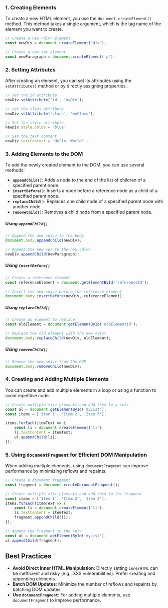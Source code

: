 
### 1. Creating Elements

To create a new HTML element, you use the `document.createElement()` method. This method takes a single argument, which is the tag name of the element you want to create.

```javascript
// Create a new <div> element
const newDiv = document.createElement('div');

// Create a new <p> element
const newParagraph = document.createElement('p');
```

### 2. Setting Attributes

After creating an element, you can set its attributes using the `setAttribute()` method or by directly assigning properties.

```javascript
// Set the id attribute
newDiv.setAttribute('id', 'myDiv');

// Set the class attribute
newDiv.setAttribute('class', 'myClass');

// Set the style attribute
newDiv.style.color = 'blue';

// Set the text content
newDiv.textContent = 'Hello, World!';
```

### 3. Adding Elements to the DOM

To add the newly created element to the DOM, you can use several methods:

- **`appendChild()`**: Adds a node to the end of the list of children of a specified parent node.
- **`insertBefore()`**: Inserts a node before a reference node as a child of a specified parent node.
- **`replaceChild()`**: Replaces one child node of a specified parent node with another node.
- **`removeChild()`**: Removes a child node from a specified parent node.

##### Using `appendChild()`

```javascript
// Append the new <div> to the body
document.body.appendChild(newDiv);

// Append the new <p> to the new <div>
newDiv.appendChild(newParagraph);
```

##### Using `insertBefore()`

```javascript
// Create a reference element
const referenceElement = document.getElementById('referenceId');

// Insert the new <div> before the reference element
document.body.insertBefore(newDiv, referenceElement);
```

##### Using `replaceChild()`

```javascript
// Create an element to replace
const oldElement = document.getElementById('oldElementId');

// Replace the old element with the new <div>
document.body.replaceChild(newDiv, oldElement);
```

##### Using `removeChild()`

```javascript
// Remove the new <div> from the DOM
document.body.removeChild(newDiv);
```

### 4. Creating and Adding Multiple Elements

You can create and add multiple elements in a loop or using a function to avoid repetitive code.

```javascript
// Create multiple <li> elements and add them to a <ul>
const ul = document.getElementById('myList');
const items = ['Item 1', 'Item 2', 'Item 3'];

items.forEach(itemText => {
    const li = document.createElement('li');
    li.textContent = itemText;
    ul.appendChild(li);
});
```

### 5. Using `documentFragment` for Efficient DOM Manipulation

When adding multiple elements, using `documentFragment` can improve performance by minimizing reflows and repaints.

```javascript
// Create a document fragment
const fragment = document.createDocumentFragment();

// Create multiple <li> elements and add them to the fragment
const items = ['Item 1', 'Item 2', 'Item 3'];
items.forEach(itemText => {
    const li = document.createElement('li');
    li.textContent = itemText;
    fragment.appendChild(li);
});

// Append the fragment to the <ul>
const ul = document.getElementById('myList');
ul.appendChild(fragment);
```

## Best Practices

- **Avoid Direct Inner HTML Manipulation**: Directly setting `innerHTML` can be inefficient and risky (e.g., XSS vulnerabilities). Prefer creating and appending elements.
- **Batch DOM Updates**: Minimize the number of reflows and repaints by batching DOM updates.
- **Use `documentFragment`**: For adding multiple elements, use `documentFragment` to improve performance.